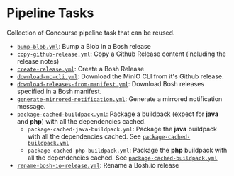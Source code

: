 # Pipeline Tasks

Collection of Concourse pipeline task that can be reused.

* [`bump-blob.yml`](docs/bump-blob.md): Bump a Blob in a Bosh release
* [`copy-github-release.yml`](docs/copy-github-release.md): Copy a Github Release
  content (including the release notes)
* [`create-release.yml`](docs/create-release.md): Create a Bosh Release
* [`download-mc-cli.yml`](docs/download-mc-cli.md): Download the MinIO CLI from it's
  Github release.
* [`download-releases-from-manifest.yml`](docs/download-releases-from-manifest.md):
  Download Bosh releases specified in a Bosh manifest.
* [`generate-mirrored-notification.yml`](docs/generate-mirrored-notification.md):
  Generate a mirrored notification message.
* [`package-cached-buildpack.yml`](docs/package-cached-buildpack.md): Package a
  buildpack (expect for **java** and **php**) with all the dependencies cached.
  * `package-cached-java-buildpack.yml`: Package the **java** buildpack with all
  the dependencies cached. See [`package-cached-buildpack.yml`](docs/package-cached-buildpack.md)
  * `package-cached-php-buildpack.yml`: Package the **php** buildpack with all
  the dependencies cached. See [`package-cached-buildpack.yml`](docs/package-cached-buildpack.md)
* [`rename-bosh-io-release.yml`](docs/rename-bosh-io-release.md): Rename a Bosh.io release
